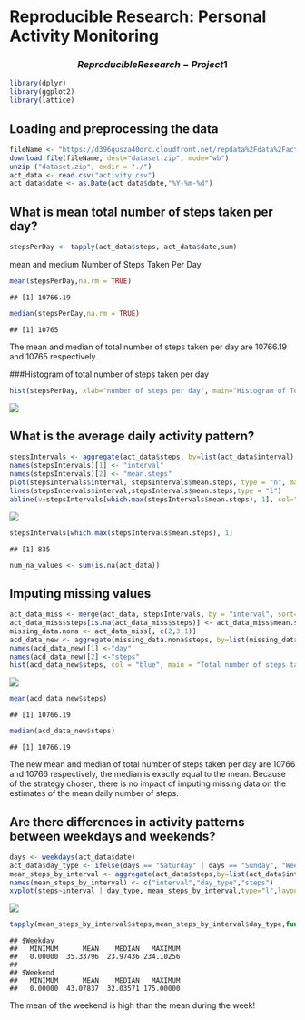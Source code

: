 # Reproducible Research: Personal Activity Monitoring
###   $$Reproducible Research - Project 1$$



```r
library(dplyr)
library(ggplot2)
library(lattice)
```
## Loading and preprocessing the data


```r
fileName <- "https://d396qusza40orc.cloudfront.net/repdata%2Fdata%2Factivity.zip"
download.file(fileName, dest="dataset.zip", mode="wb") 
unzip ("dataset.zip", exdir = "./")
act_data <- read.csv("activity.csv")
act_data$date <- as.Date(act_data$date,"%Y-%m-%d")
```


## What is mean total number of steps taken per day?

```r
stepsPerDay <- tapply(act_data$steps, act_data$date,sum)
```

mean and medium Number of Steps Taken Per Day

```r
mean(stepsPerDay,na.rm = TRUE)
```

```
## [1] 10766.19
```

```r
median(stepsPerDay,na.rm = TRUE)
```

```
## [1] 10765
```
The mean and median of total number of steps taken per day are 10766.19 and 10765 respectively.

###Histogram of total number of steps taken per day

```r
hist(stepsPerDay, xlab="number of steps per day", main="Histogram of Total Steps taken per day", col="light blue")
```

![](PA1_template_files/instructions_fig/unnamed-chunk-6-1.png)

## What is the average daily activity pattern?

```r
stepsIntervals <- aggregate(act_data$steps, by=list(act_data$interval), mean, na.rm=TRUE, na.action=NULL)
names(stepsIntervals)[1] <- "interval"
names(stepsIntervals)[2] <- "mean.steps"
plot(stepsIntervals$interval, stepsIntervals$mean.steps, type = "n", main = "Average number of steps at 5 minute Intervals", xlab = "5-minute intervals", ylab = "Average number of steps") 
lines(stepsIntervals$interval,stepsIntervals$mean.steps,type = "l")
abline(v=stepsIntervals[which.max(stepsIntervals$mean.steps), 1], col="blue", lwd=3)
```

![](PA1_template_files/instructions_fig/unnamed-chunk-7-1.png)

```r
stepsIntervals[which.max(stepsIntervals$mean.steps), 1]
```

```
## [1] 835
```

```r
num_na_values <- sum(is.na(act_data))
```


## Imputing missing values

```r
act_data_miss <- merge(act_data, stepsIntervals, by = "interval", sort= FALSE)
act_data_miss$steps[is.na(act_data_miss$steps)] <- act_data_miss$mean.steps[is.na(act_data_miss$steps)]
missing_data.nona <- act_data_miss[, c(2,3,1)]
acd_data_new <- aggregate(missing_data.nona$steps, by=list(missing_data.nona$date), sum)
names(acd_data_new)[1] <-"day"
names(acd_data_new)[2] <-"steps"
hist(acd_data_new$steps, col = "blue", main = "Total number of steps taken each day (without NA)",xlab = "Total steps")
```

![](PA1_template_files/instructions_fig/unnamed-chunk-8-1.png)

```r
mean(acd_data_new$steps)
```

```
## [1] 10766.19
```

```r
median(acd_data_new$steps)
```

```
## [1] 10766.19
```
The new mean and median of total number of steps taken per day are 10766 and 10766 respectively, the median is exactly equal to the mean. Because of the strategy chosen, there is no impact of imputing missing data on the estimates of the mean daily number of steps.

## Are there differences in activity patterns between weekdays and weekends?

```r
days <- weekdays(act_data$date)
act_data$day_type <- ifelse(days == "Saturday" | days == "Sunday", "Weekend", "Weekday")
mean_steps_by_interval <- aggregate(act_data$steps,by=list(act_data$interval,act_data$day_type),na.rm=TRUE, na.action=NUL, FUN = "mean")
names(mean_steps_by_interval) <- c("interval","day_type","steps")
xyplot(steps~interval | day_type, mean_steps_by_interval,type="l",layout=c(1,2),xlab="Interval",ylab = "Number of steps")
```

![](PA1_template_files/instructions_fig/unnamed-chunk-9-1.png)

```r
tapply(mean_steps_by_interval$steps,mean_steps_by_interval$day_type,function (x) { c(MINIMUM=min(x),MEAN=mean(x), MEDIAN=median(x),MAXIMUM=max(x))})
```

```
## $Weekday
##   MINIMUM      MEAN    MEDIAN   MAXIMUM 
##   0.00000  35.33796  23.97436 234.10256 
## 
## $Weekend
##   MINIMUM      MEAN    MEDIAN   MAXIMUM 
##   0.00000  43.07837  32.03571 175.00000
```
The mean of the weekend is high than the mean during the week! 
